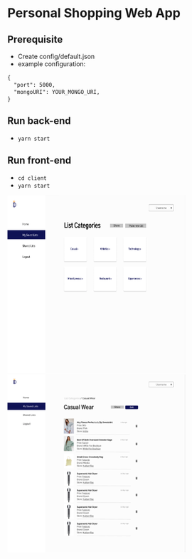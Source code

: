 # Personal Shopping Web App

## Prerequisite

- Create config/default.json
- example configuration:

```
{
  "port": 5000,
  "mongoURI": YOUR_MONGO_URI,
}
```


## Run back-end
- `yarn start`

## Run front-end
- `cd client`
- `yarn start`

<img src="img/list.png" width="400" height="400"> <img src="img/items.png" width="400" height="400"> 
